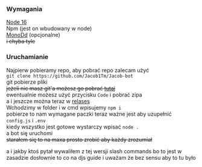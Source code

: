 ### Wymagania
[Node 16](https://nodejs.org/en/ "Node 16")\
Npm (jest on wbudowany w node)\
[MonoDd](https://www.mongodb.com "MonoDd") (opcjonalne)\
~~i chyba tyle~~
### Uruchamianie
Najpierw pobieramy repo, aby pobrać repo zalecam użyć\
`git clone https://github.com/Jacob1Tm/Jacob-bot` \
git pobierze pliki\
~~jeżeli nie masz git\'a możesz go pobrać [tutaj](https://git-scm.com/downloads "tutaj")~~ \
ewentualnie możesz użyć przycisku `Code` i pobrać zipa \
a i jeszcze można teraz w [relases](https://github.com/Jacob1Tm/Jacob-bot/releases "relases") \
Wchodzimy w folder i w cmd wpisujemy `npm i` \
pobierze to nam wymagane paczki
teraz ważne jest aby uzupełnić `config.js` i `.env` \
kiedy wszystko jest gotowe wystarczy wpisać `node .` \
a bot się uruchomi \
~~starałem się to na maxa prosto zrobić aby każdy zrozumiał~~







a i jakby ktoś pytał wywaliłem z tej wersji slash commands bo to jest w zasadzie dosłownie to co na 
djs guide i uważam że bez sensu aby to tu było
